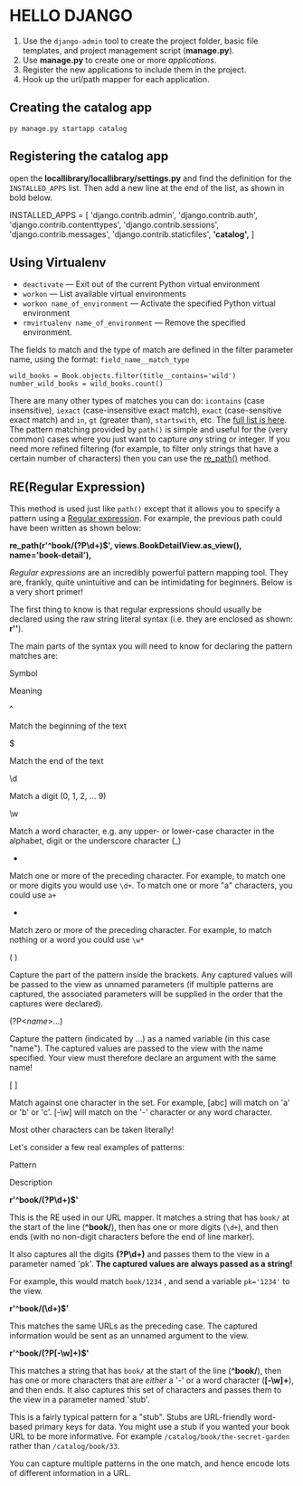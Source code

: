 # HELLO DJANGO

 1. Use the `django-admin` tool to create the project folder, basic file templates, and project management script (**manage.py**).
 2. Use **manage.py** to create one or more _applications_.
 3. Register the new applications to include them in the project.
 4. Hook up the url/path mapper for each application.
## Creating the catalog app

    py manage.py startapp catalog
## Registering the catalog app
open the **locallibrary/locallibrary/settings.py** and find the definition for the `INSTALLED_APPS` list. Then add a new line at the end of the list, as shown in bold below.

INSTALLED_APPS = [
    'django.contrib.admin',
    'django.contrib.auth',
    'django.contrib.contenttypes',
    'django.contrib.sessions',
    'django.contrib.messages',
    'django.contrib.staticfiles',
 **'catalog',** 
]
## Using Virtualenv

 -   `deactivate` — Exit out of the current Python virtual environment
 -   `workon` — List available virtual environments
 -   `workon name_of_environment` — Activate the specified Python virtual environment
 -   `rmvirtualenv name_of_environment` — Remove the specified environment.

The fields to match and the type of match are defined in the filter parameter name, using the format: `field_name__match_type`

```
wild_books = Book.objects.filter(title__contains='wild')
number_wild_books = wild_books.count()
```
There are many other types of matches you can do: `icontains` (case insensitive), `iexact` (case-insensitive exact match), `exact` (case-sensitive exact match) and `in`, `gt` (greater than), `startswith`, etc. The [full list is here](https://docs.djangoproject.com/en/2.1/ref/models/querysets/#field-lookups).
The pattern matching provided by  `path()`  is simple and useful for the (very common) cases where you just want to capture  _any_  string or integer. If you need more refined filtering (for example, to filter only strings that have a certain number of characters) then you can use the  [re_path()](https://docs.djangoproject.com/en/2.1/ref/urls/#django.urls.re_path)  method.
## RE(Regular Expression)
This method is used just like `path()`  except that it allows you to specify a pattern using a [Regular expression](https://docs.python.org/3/library/re.html). For example, the previous path could have been written as shown below:

**re_path(r'^book/(?P<pk>\d+)$', views.BookDetailView.as_view(), name='book-detail'),**

_Regular expressions_  are an incredibly powerful pattern mapping tool. They are, frankly, quite unintuitive and can be intimidating for beginners. Below is a very short primer!

The first thing to know is that regular expressions should usually be declared using the raw string literal syntax (i.e. they are enclosed as shown:  **r'<your regular expression text goes here>'**).

The main parts of the syntax you will need to know for declaring the pattern matches are:

Symbol

Meaning

^

Match the beginning of the text

$

Match the end of the text

\d

Match a digit (0, 1, 2, ... 9)

\w

Match a word character, e.g. any upper- or lower-case character in the alphabet, digit or the underscore character (_)

+

Match one or more of the preceding character. For example, to match one or more digits you would use  `\d+`. To match one or more "a" characters, you could use  `a+`

*

Match zero or more of the preceding character. For example, to match nothing or a word you could use  `\w*`

( )

Capture the part of the pattern inside the brackets. Any captured values will be passed to the view as unnamed parameters (if multiple patterns are captured, the associated parameters will be supplied in the order that the captures were declared).

(?P<_name_>...)

Capture the pattern (indicated by ...) as a named variable (in this case "name"). The captured values are passed to the view with the name specified. Your view must therefore declare an argument with the same name!

[ ]

Match against one character in the set. For example, [abc] will match on 'a' or 'b' or 'c'. [-\w] will match on the '-' character or any word character.

Most other characters can be taken literally!

Let's consider a few real examples of patterns:

Pattern

Description

**r'^book/(?P<pk>\d+)$'**

This is the RE used in our URL mapper. It matches a string that has  `book/`  at the start of the line (**^book/**), then has one or more digits (`\d+`), and then ends (with no non-digit characters before the end of line marker).

It also captures all the digits  **(?P<pk>\d+)**  and passes them to the view in a parameter named 'pk'.  **The captured values are always passed as a string!**

For example, this would match  `book/1234`  , and send a variable  `pk='1234'`  to the view.

**r'^book/(\d+)$'**

This matches the same URLs as the preceding case. The captured information would be sent as an unnamed argument to the view.

**r'^book/(?P<stub>[-\w]+)$'**

This matches a string that has  `book/`  at the start of the line (**^book/**), then has one or more characters that are  _either_  a '-' or a word character (**[-\w]+**), and then ends. It also captures this set of characters and passes them to the view in a parameter named 'stub'.

This is a fairly typical pattern for a "stub". Stubs are URL-friendly word-based primary keys for data. You might use a stub if you wanted your book URL to be more informative. For example  `/catalog/book/the-secret-garden`  rather than  `/catalog/book/33`.

You can capture multiple patterns in the one match, and hence encode lots of different information in a URL.
<!--stackedit_data:
eyJoaXN0b3J5IjpbLTIxNDgyOTIyMl19
-->